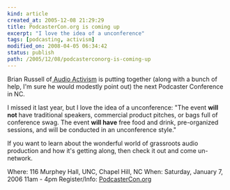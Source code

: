 ```yaml
---
kind: article
created_at: 2005-12-08 21:29:29
title: PodcasterCon.org is coming up
excerpt: "I love the idea of a unconference"
tags: [podcasting, activism]
modified_on: 2008-04-05 06:34:42
status: publish 
path: /2005/12/08/podcasterconorg-is-coming-up
---
```


Brian Russell of<a href="http://www.audioactivism.org/"> Audio Activism</a> is putting together (along with a bunch of help, I'm sure he would modestly point out) the next Podcaster Conference in NC.  

I missed it last year, but I love the idea of a unconference:  "The event <strong>will not </strong>have traditional speakers, commercial product pitches, or bags full of conference swag. The event <strong>will have</strong> free food and drink, pre-organized sessions, and will be conducted in an unconference style."

If you want to learn about the wonderful world of grassroots audio production and how it's getting along, then check it out and come un-network. 

Where: 116 Murphey Hall, UNC, Chapel Hill, NC
When: Saturday, January 7, 2006 11am - 4pm
Register/Info:  <a href="http://www.podcastercon.org/">PodcasterCon.org</a>